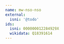 ```yaml
---
name: mw-nso-nso
external:
  isni: '@todo'
ids:
  isni: 000000012284929X
  wikidata: Q18391614
---
```


